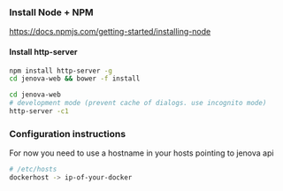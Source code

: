 ### Install Node + NPM

https://docs.npmjs.com/getting-started/installing-node

#### Install http-server

```bash
npm install http-server -g
cd jenova-web && bower -f install
```

```bash
cd jenova-web
# development mode (prevent cache of dialogs. use incognito mode)
http-server -c1
```

### Configuration instructions

For now you need to use a hostname in your hosts pointing to jenova api

```bash
# /etc/hosts
dockerhost -> ip-of-your-docker
```
